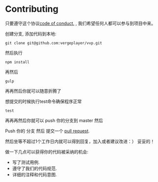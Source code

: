 # Contributing 

只要遵守这个协议[code of conduct.](https://thoughtbot.com/open-source-code-of-conduct) , 我们希望任何人都可以参与到项目中来。

创建分支, 添加代码到本地:

    git clone git@github.com:vergeplayer/vvp.git

然后执行

    npm install

再然后

    gulp

再再然后你就可以随意折腾了

想提交的时候执行test命令确保程序正常

    test
    
再再再然后你就可以 push 你的分支到 master 然后 

Push 你的 分支 然后 提交一个 [pull request][pr].

[pr]: https://github.com/vergeplayer/vvp/compare/

然后坐等不超过1个工作日内就可以得到回复，加入或者建议改进：） 妥妥的！

做一下几点可以获得你的代码被采纳的机会:

* 写了测试用例.
* 遵守了我们的代码规范.
* 详细的注释和代码意图.
